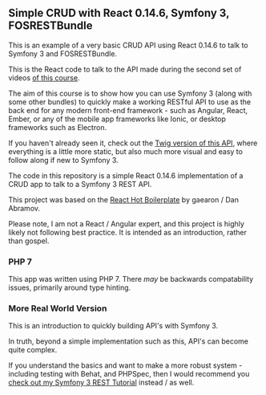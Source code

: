 ## Simple CRUD with React 0.14.6, Symfony 3, FOSRESTBundle

This is an example of a very basic CRUD API using React 0.14.6 to talk to Symfony 3 and FOSRESTBundle.

This is the React code to talk to the API made during the second set of videos [of this course][1].

The aim of this course is to show how you can use Symfony 3 (along with some other bundles) to quickly make a working
RESTful API to use as the back end for any modern front-end framework - such as Angular, React, Ember, or any of the
mobile app frameworks like Ionic, or desktop frameworks such as Electron.

If you haven't already seen it, check out the [Twig version of this API][2], where everything is a little more static,
but also much more visual and easy to follow along if new to Symfony 3.

The code in this repository is a simple React 0.14.6 implementation of a CRUD app to talk to a Symfony 3 REST API.

This project was based on the [React Hot Boilerplate][4] by gaearon / Dan Abramov.

Please note, I am not a React / Angular expert, and this project is highly likely not following best practice. It is
intended as an introduction, rather than gospel.

### PHP 7

This app was written using PHP 7. There *may* be backwards compatability issues, primarily around type hinting.

### More Real World Version

This is an introduction to quickly building API's with Symfony 3.

In truth, beyond a simple implementation such as this, API's can become quite complex.

If you understand the basics and want to make a more robust system - including testing with Behat, and PHPSpec, then I
would recommend you [check out my Symfony 3 REST Tutorial][3] instead / as well.

[1]: https://www.codereviewvideos.com/course/symfony-3-with-reactjs-and-angular
[2]: https://github.com/codereviewvideos/twig.symfony-3.crud
[3]: https://www.codereviewvideos.com/course/symfony-3-rest-tutorial
[4]: https://github.com/gaearon/react-hot-boilerplate.git
